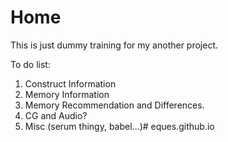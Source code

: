 # Home

This is just dummy training for my another project.

To do list:
1. Construct Information
2. Memory Information
3. Memory Recommendation and Differences.
4. CG and Audio?
5. Misc (serum thingy, babel...)# eques.github.io
